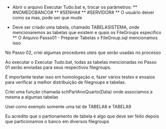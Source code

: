 * Abrir o arquivo Executar Tudo.bat e, trocar os parâmetros:
** #NOMEDOBANCO#
** #SENHA#
** #SERVIDOR#
** O usuário deixei como sa mas, pode ser que mude


* Deve ser criado uma tabela, chamado TABELASISTEMA, onde mencionaremos as tabelas que existem e quais os FileGroups especifico
** O Arquivo Passo01 - Preparar Tabelas x FileGroup.sql mencionamos isso
 

No Passo 02, criei algumas procedures uteis que serão usadas no processo

Ao executar o Executar Tudo.bat, todas as tabelas mencionadas no Passo 01 serão enviadas para seus respectivos filegroups.

É importante testar isso em homologação e, fazer vários testes e ensaios para verificar a melhor distribuição de filegroups e tabelas.

Criei uma função chamada schPartAnoQuarto(Data) onde associamos a mesma a algumas tabelas

Usei como exemplo somente uma tal de TABELA8 e TABELA9

Eu acredito que o partionamento de tabela é algo que deve ser feito depois que particionamos o banco em diversos filegroups